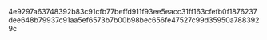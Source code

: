 4e9297a63748392b83c91cfb77beffd911f93ee5eacc31ff163cfefb0f1876237dee648b79937c91aa5ef6573b7b00b98bec656fe47527c99d35950a7883929c
